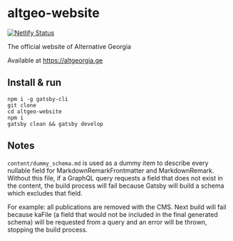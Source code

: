 # altgeo-website

[![Netlify Status](https://api.netlify.com/api/v1/badges/f44b7cde-d2ee-4e24-af87-67a0834ae8fa/deploy-status)](https://app.netlify.com/sites/altgeo/deploys)

The official website of Alternative Georgia

Available at https://altgeorgia.ge

## Install & run

```
npm i -g gatsby-cli
git clone
cd altgeo-website
npm i
gatsby clean && gatsby develop
```

## Notes

`content/dummy_schema.md` is used as a dummy item to describe every nullable field for 
MarkdownRemarkFrontmatter and MarkdownRemark. Without this file, if a GraphQL query requests a field
that does not exist in the content, the build process will fail because Gatsby will build a schema
which excludes that field.

For example: all publications are removed with the CMS. Next build will fail because kaFile (a field
that would not be included in the final generated schema) will be requested from a query and an 
error will be thrown, stopping the build process.